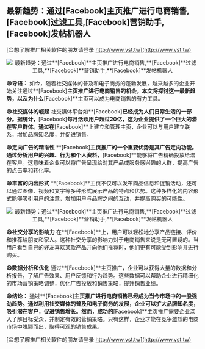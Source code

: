 ## **最新趋势：通过**[Facebook]**主页推广进行电商销售,**[Facebook]**过滤工具,**[Facebook]**营销助手,**[Facebook]**发帖机器人**

[😍想了解推广相关软件的朋友请登录 http://www.vst.tw](http://www.vst.tw)

 <center><img src="https://vst.tw/MP4/tuiguang/png/1.png" alt="最新趋势：通过**[Facebook]**主页推广进行电商销售,**[Facebook]**过滤工具,**[Facebook]**营销助手,**[Facebook]**发帖机器人"></center>

**😄导语：**
如今，随着社交媒体的普及和电子商务的蓬勃发展，越来越多的企业开始关注通过**[Facebook]**主页推广进行电商销售的机会。本文将探讨这一最新趋势，以及为什么**[Facebook]**主页可以成为电商销售的有力工具。

**😄社交媒体的崛起**
社交媒体平台如**[Facebook]**已经成为人们日常生活的一部分。据统计，**[Facebook]**每月活跃用户超过20亿，这为企业提供了一个巨大的潜在客户群体。通过在**[Facebook]**上建立和管理主页，企业可以与用户建立联系，增加品牌知名度，并促进销售。

**😄定向广告的精准性**
**[Facebook]**主页推广的一个重要优势是其广告定向功能。通过分析用户的兴趣、行为和个人资料，**[Facebook]**能够将广告精确投放给潜在客户。这意味着企业可以将广告呈现给对其产品或服务感兴趣的人群，提高广告的点击率和转化率。

**😄丰富的内容形式**
**[Facebook]**主页不仅可以发布商品信息和促销活动，还可以通过图像、视频和文字等多种形式展示产品的特点和优势。这种多样化的内容形式能够吸引用户的注意，增加用户与品牌之间的互动，并提高购买的可能性。

 <center><img src="https://vst.tw/MP4/tuiguang/png/0.png" alt="最新趋势：通过**[Facebook]**主页推广进行电商销售,**[Facebook]**过滤工具,**[Facebook]**营销助手,**[Facebook]**发帖机器人"></center>

**😄社交分享的影响力**
在**[Facebook]**上，用户可以轻松地分享产品链接、评价和推荐给朋友和家人。这种社交分享的影响力对于电商销售来说是无可置疑的。当用户看到自己的好友喜欢某款产品并向他们推荐时，他们更有可能受到影响并进行购买。

**😄数据分析和优化**
通过**[Facebook]**主页推广，企业可以获得大量的数据和分析报告，了解广告效果、用户反馈和行为趋势。这些数据可以帮助企业进行精细化的市场营销策略调整，优化广告投放和销售策略，提升销售业绩。

**😄结论：**
通过**[Facebook]**主页推广进行电商销售已经成为当今市场中的一股强劲趋势。通过利用社交媒体的普及和电子商务的发展，企业可以扩大品牌知名度，吸引潜在客户，促进销售增长。然而，成功的**[Facebook]**主页推广需要企业深入了解目标受众，并制定有效的营销策略。只有这样，企业才能在竞争激烈的电商市场中脱颖而出，取得可观的销售成果。

[😍想了解推广相关软件的朋友请登录 http://www.vst.tw](http://www.vst.tw)



